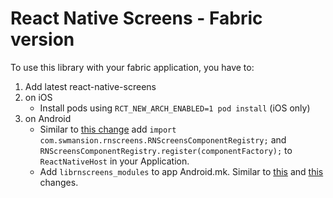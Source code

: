 # React Native Screens - Fabric version

To use this library with your fabric application, you have to:
1. Add latest react-native-screens
2. on iOS
    - Install pods using `RCT_NEW_ARCH_ENABLED=1 pod install` (iOS only)
3. on Android
    - Similar to [this change](https://github.com/software-mansion/react-native-screens/pull/1263/files#diff-3b92f5f55f60a7bb92c779ec84a6608d0d53fb4009de9ec054d9da0698f5645a) add `import com.swmansion.rnscreens.RNScreensComponentRegistry;` and `RNScreensComponentRegistry.register(componentFactory);` to `ReactNativeHost` in your Application.
    - Add `librnscreens_modules` to app Android.mk. Similar to [this](https://github.com/software-mansion/react-native-screens/pull/1308/files#diff-a6880655dffeac0a41f51b542a9bf126174bfd1f44963ec877a39ccca69c1fe6L45-R48) and [this](https://github.com/software-mansion/react-native-screens/pull/1308/files#diff-a6880655dffeac0a41f51b542a9bf126174bfd1f44963ec877a39ccca69c1fe6R8) changes.
